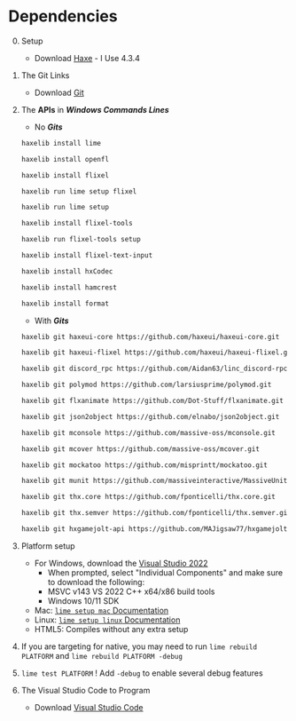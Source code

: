 # Dependencies
0. Setup
    - Download [Haxe](https://haxe.org) - I Use 4.3.4
1. The Git Links
    - Download [Git](https://git-scm.com/downloads)
2. The **APIs** in ***Windows Commands Lines***
    * No ***Gits***
    ```bash
    haxelib install lime
    ```
    ```bash
    haxelib install openfl
    ```
    ```bash
    haxelib install flixel
    ```
    ```bash
    haxelib run lime setup flixel
    ```
    ```bash
    haxelib run lime setup
    ```
    ```bash
    haxelib install flixel-tools
    ```
    ```bash
    haxelib run flixel-tools setup
    ```
    ```bash
    haxelib install flixel-text-input
    ```
    ```bash
    haxelib install hxCodec
    ```
    ```bash
    haxelib install hamcrest
    ```
    ```bash
    haxelib install format
    ```

    * With ***Gits***
    ```bash
    haxelib git haxeui-core https://github.com/haxeui/haxeui-core.git
    ```
    ```bash
    haxelib git haxeui-flixel https://github.com/haxeui/haxeui-flixel.git
    ```
    ```bash
    haxelib git discord_rpc https://github.com/Aidan63/linc_discord-rpc.git
    ```
    ```bash
    haxelib git polymod https://github.com/larsiusprime/polymod.git
    ```
    ```bash
    haxelib git flxanimate https://github.com/Dot-Stuff/flxanimate.git
    ```
    ```bash
    haxelib git json2object https://github.com/elnabo/json2object.git
    ```
    ```bash
    haxelib git mconsole https://github.com/massive-oss/mconsole.git
    ```
    ```bash
    haxelib git mcover https://github.com/massive-oss/mcover.git
    ```
    ```bash
    haxelib git mockatoo https://github.com/misprintt/mockatoo.git
    ```
    ```bash
    haxelib git munit https://github.com/massiveinteractive/MassiveUnit.git
    ```
    ```bash
    haxelib git thx.core https://github.com/fponticelli/thx.core.git
    ```
    ```bash
    haxelib git thx.semver https://github.com/fponticelli/thx.semver.git
    ```
    ```bash
    haxelib git hxgamejolt-api https://github.com/MAJigsaw77/hxgamejolt-api.git
    ```
3. Platform setup
   - For Windows, download the [Visual Studio 2022](https://visualstudio.microsoft.com/pt-br/thank-you-downloading-visual-studio/?sku=Community&channel=Release&version=VS2022&source=VSLandingPage&cid=2030&passive=false)
        - When prompted, select "Individual Components" and make sure to download the following:
        - MSVC v143 VS 2022 C++ x64/x86 build tools
        - Windows 10/11 SDK
    - Mac: [`lime setup mac` Documentation](https://lime.openfl.org/docs/advanced-setup/macos/)
    - Linux: [`lime setup linux` Documentation](https://lime.openfl.org/docs/advanced-setup/linux/)
    - HTML5: Compiles without any extra setup
4. If you are targeting for native, you may need to run `lime rebuild PLATFORM` and `lime rebuild PLATFORM -debug`
5. `lime test PLATFORM` ! Add `-debug` to enable several debug features
6. The Visual Studio Code to Program
    - Download [Visual Studio Code](https://code.visualstudio.com/download)